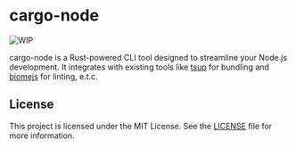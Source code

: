 # cargo-node

![WIP](https://img.shields.io/badge/status-WIP-yellow)

cargo-node is a Rust-powered CLI tool designed to streamline your Node.js development. It integrates with existing tools like [tsup](https://tsup.egoist.dev/) for bundling and [biomejs](https://biomejs.dev/) for linting, e.t.c.

<!-- ## Features

- **Tsup bundling**: Effortlessly bundle your TypeScript code.
- **BiomeJS linting**: Lint, check, and format your code.
- **Rust-powered**: Fast and efficient, leveraging the performance of Rust.
- **Minimal setup**: Works out of the box with sensible defaults.

## Installation

You can install **cargo-node** using your preferred package manager:

### macOS / Linux

```bash
brew install cargo-node
```

```bash
nix-env -iA cargo-node
```

### Windows

Download the latest binary from the [releases page](https://github.com/xosnrdev/cargo-node/releases) or use `scoop`:

```bash
scoop install cargo-node
```

## Usage

Once installed, run the following commands in your project directory:

### Build

```bash
cargo-node build
```

### Lint

```bash
cargo-node lint
```

### Release

```bash
cargo-node release
```

## Configuration

**cargo-node** looks for the default configuration files: `tsup.config.js` for **Tsup** and `.biome.json` for **BiomeJS**. You can customize them as needed. -->

<!-- ## Contributing

Contributions are welcome! To contribute, fork the repository, make your changes, and submit a pull request.

Please ensure your changes adhere to the style guidelines and include tests where applicable. -->

## License

This project is licensed under the MIT License. See the [LICENSE](LICENSE) file for more information.
